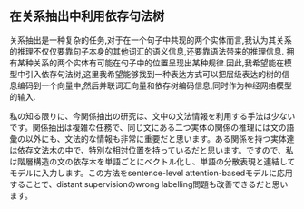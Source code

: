 ## 在关系抽出中利用依存句法树



关系抽出是一种复杂的任务,对于在一个句子中共现的两个实体而言,我认为其关系的推理不仅仅要靠句子本身的其他词汇的语义信息,还要靠语法带来的推理信息. 拥有某种关系的两个实体有可能在句子中的位置呈现出某种规律.因此,我希望能在模型中引入依存句法树,这里我希望能够找到一种表达方式可以把层级表达的树的信息编码到一个向量中,然后并联词汇向量和依存树编码信息,同时作为神经网络模型的输入.



私の知る限りに、今関係抽出の研究は、文中の文法情報を利用する手法は少ないです。関係抽出は複雑な任務で、同じ文にある二つ実体の関係の推理には文の語彙の以外にも、文法的な情報も非常に重要だと思います。ある関係を持つ実体達は依存文法木の中で、特別な相対位置を持っているだと思います。ですので、私は階層構造の文の依存木を単語ごとにベクトル化し、単語の分散表現と連結してモデルに入力します。この方法をsentence-level attention-basedモデルに応用することで、distant supervisionのwrong labelling問題も改善できるだと思います。